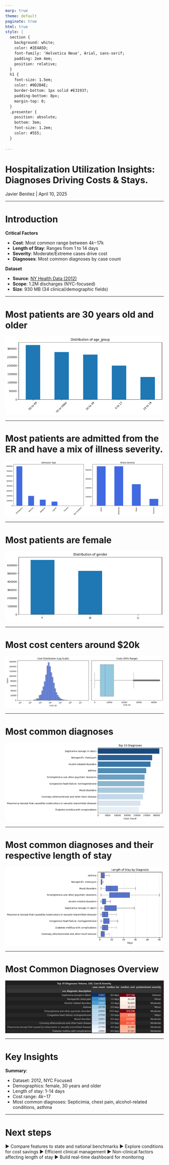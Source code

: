 ```yaml
---
marp: true
theme: default
paginate: true
html: true
style: |
  section {
    background: white;
    color: #2E4A5D;
    font-family: 'Helvetica Neue', Arial, sans-serif;
    padding: 2em 4em;
    position: relative;
  }
  h1 {
    font-size: 1.5em;
    color: #0D2B4E;
    border-bottom: 1px solid #E31937;
    padding-bottom: 8px;
    margin-top: 0;
  }
  .presenter {
    position: absolute;
    bottom: 3em;
    font-size: 1.2em;
    color: #555;
  }

---
```


# **Hospitalization Utilization Insights: Diagnoses Driving Costs & Stays.** 

<div class="presenter">
Javier Benitez | April 10, 2025  
</div>

---
# Introduction 
**Critical Factors**  
- **Cost**: Most common range between $4k-$17k
- **Length of Stay**: Ranges from 1 to 14 days  
- **Severity**: Moderate/Extreme cases drive cost
- **Diagnoses**: Most common diagnoses by case count

**Dataset**  
- **Source**: [NY Health Data (2012)](https://health.data.ny.gov)  
- **Scope**: 1.2M discharges (NYC-focused)  
- **Size**: 930 MB (34 clinical/demographic fields)

---
# Most patients are 30 years old and older 
![age_group](../images/age_group_dist.png)


---
# Most patients are admitted from the ER and have a mix of illness severity.
![admission_type_illness_severity](../images/admission_type_illness_severityt.png)

---
# Most patients are female 
![gender_distribution](../images/gender_dist.png)

---
# Most cost centers around $20k
![alt text](../images/cost_distribution.png)

---
# Most common diagnoses
![](../images/top_diagnoses.png)

---
# Most common diagnoses and their respective length of stay 
![](../images/los_top_diagnoses.png)

---
# **Most Common Diagnoses Overview**
![most_common_diag_overview](../images/top_diag_vol_cost_los_sev.png)

---
# Key Insights 
**Summary**:
- Dataset: 2012, NYC Focused
- Demographics: female, 30 years and older
- Length of stay: 1-14 days
- Cost range: $4k-$17
- Most common diagnoses: Septicimia, chest pain, alcohol-related conditions, asthma

---
# Next steps
▶ Compare features to state and national benchmarks
▶ Explore conditions for cost savings
▶ Efficient clinical management
▶ Non-clinical factors affecting length of stay
▶ Build real-time dashboard for monitoring